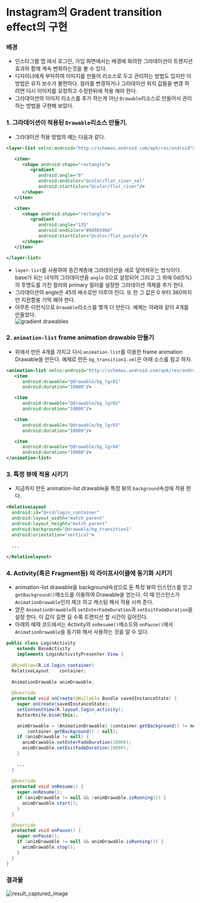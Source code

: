 # Instagram의 Gradent transition effect의 구현

### 배경
- 인스타그램 앱 에서 로그인, 가입 화면에서는 배경에 화려한 그라데이션이 트랜지션 효과와 함께 계속 변화하는것을 볼 수 있다. 
- 디자이너에게 부탁하여 이미지를 만들어 리소스로 두고 관리하는 방법도 있지만 이 방법은 유지 보수가 불편하다. 컬러를 변경하거나 그라데이션 위치 값들을 변경 하려면 다시 이미지를 요청하고 수정한뒤에 적용 해야 한다. 
- 그라데이션의 이미지 리소스를 추가 하는게 아닌 `Drawable`리소스로 만들어서 관리하는 방법을 구현해 보았다.  

### 1. 그라데이션이 적용된 `Drawable`리소스 만들기. 
- 그라데이션 적용 방법의 예는 다음과 같다. 
```xml
<layer-list xmlns:android="http://schemas.android.com/apk/res/android">

   <item>
      <shape android:shape="rectangle">
         <gradient
            android:angle="0"
            android:endColor="@color/flat_river_sel"
            android:startColor="@color/flat_river"/>
      </shape>
   </item>

   <item>
      <shape android:shape="rectangle">
         <gradient
            android:angle="135"
            android:endColor="#0d9b59b6"
            android:startColor="@color/flat_purple"/>
      </shape>
   </item>

</layer-list>
```
- `layer-list`를 사용하여 층간계층에 그라데이션을 새로 덮어씌우는 방식이다. base가 되는 녀석의 그라데이션을 `angle` 0으로 설정되어 그리고 그 위에 0d(5%)의 투명도를 가진 컬러와 primary 컬러를 설정한 그라데이션 객체를 추가 한다. 
- 그라데이션의 angle은 45의 배수로만 이루어 진다. 또 한 그 값은 0 부터 360까지만 지원함을 기억 해야 한다. 
- 아무튼 이런식으로 `Drawable`리소스를 몇개 더 만든다. 예제는 아래와 같이 4개를 만들었다.   
![gradient drawables](https://github.com/ksu3101/TIL/blob/master/Android/images/lgrs.png)

### 2. `animation-list` frame animation drawable 만들기 
- 위에서 만든 4개를 가지고 다시 `animation-list`를 이용한 frame animation Drawable을 만든다. 예제로 만든 `bg_transition1.xml`은 아래 소스를 참고 하자. 
```xml
<animation-list xmlns:android="http://schemas.android.com/apk/res/android">
   <item
      android:drawable="@drawable/bg_lgr01"
      android:duration="10000"/>

   <item
      android:drawable="@drawable/bg_lgr02"
      android:duration="10000"/>

   <item
      android:drawable="@drawable/bg_lgr03"
      android:duration="10000"/>

   <item
      android:drawable="@drawable/bg_lgr04"
      android:duration="10000"/>
</animation-list>
```

### 3. 특정 뷰에 적용 시키기 
- 지금까지 만든 animation-list drawable을 특정 뷰의 `background`속성에 적용 한다. 
```xml
<RelativeLayout
  android:id="@+id/login_container"
  android:layout_width="match_parent"
  android:layout_height="match_parent"
  android:background="@drawable/bg_transition1"
  android:orientation="vertical">
  
  ...
  
</Relativelayout>
```

### 4. Activity(혹은 Fragment등) 의 라이프사이클에 동기화 시키기
- animation-list drawable을 background속성으로 둔 특정 뷰의 인스턴스를 얻고 `getBackground()`메소드를 이용하여 Drawable을 얻는다. 이 때 인스턴스가 `AnimationDrawable`인지 체크 하고 캐스팅 해서 적용 시켜 준다. 
- 얻은 `AnimationDrawable`의 `setEnterFadeDuration`과 `setExitFadeDuration`을 설정 한다. 이 값이 길면 길 수록 트랜지션 할 시간이 길어진다. 
- 아래의 예제 코드에서는 Activity의 `onResume()`메소드와 `onPause()`에서 `AnimationDrawable`을 동기화 해서 사용하는 것을 알 수 있다. 
```java
public class LoginActivity
    extends BaseActivity
    implements LoginActivityPresenter.View {
    
  @BindView(R.id.login_container)
  RelativeLayout    container;
  
  AnimationDrawable animDrawable;
    
  @Override
  protected void onCreate(@Nullable Bundle savedInstanceState) {
    super.onCreate(savedInstanceState);
    setContentView(R.layout.login_activity);
    ButterKnife.bind(this);

    animDrawable = (AnimationDrawable) (container.getBackground() != null && container.getBackground() instanceof AnimationDrawable ?
        container.getBackground() : null);
    if (animDrawable != null) {
      animDrawable.setEnterFadeDuration(10000);
      animDrawable.setExitFadeDuration(10000);
    }
      
    ...
  }
    
  @Override
  protected void onResume() {
    super.onResume();
    if (animDrawable != null && !animDrawable.isRunning()) {
      animDrawable.start();
    }
  }

  @Override
  protected void onPause() {
    super.onPause();
    if (animDrawable != null && animDrawable.isRunning()) {
      animDrawable.stop();
    }
  }
}
```

### 결과물  
![result_captured_image](https://github.com/ksu3101/TIL/blob/master/Android/images/videotogif_2016.09.09_17.53.07.gif)
